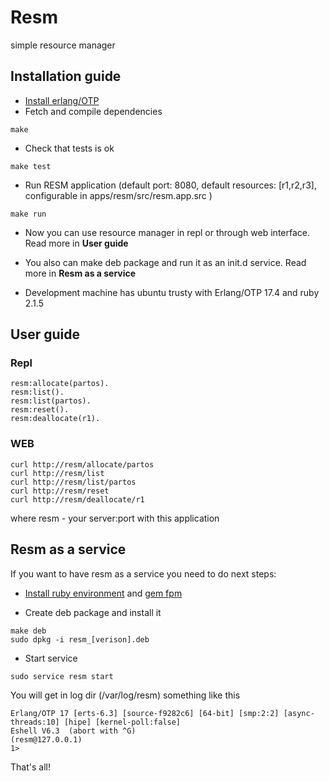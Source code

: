 # Resm
simple resource manager

## Installation guide
-  [Install erlang/OTP](http://www.erlang.org/doc/installation_guide/INSTALL.html)
- Fetch and compile dependencies
```
make
```
- Check that tests is ok
```
make test
```
- Run RESM application (default port: 8080, default resources: [r1,r2,r3], configurable in apps/resm/src/resm.app.src )

```
make run
```

- Now you can use resource manager in repl or through web interface. Read more in **User guide**

- You also can make deb package and run it as an init.d service. Read more in **Resm as a service**

- Development machine has ubuntu trusty with Erlang/OTP 17.4 and ruby 2.1.5

## User guide

### Repl

```
resm:allocate(partos).
resm:list().
resm:list(partos).
resm:reset().
resm:deallocate(r1).
```

### WEB

```
curl http://resm/allocate/partos
curl http://resm/list
curl http://resm/list/partos
curl http://resm/reset
curl http://resm/deallocate/r1
```
where resm - your server:port with this application

## Resm as a service

If you want to have resm as a service you need to do next steps:

* [Install ruby environment](https://www.ruby-lang.org/en/documentation/installation/) and [gem fpm](https://github.com/jordansissel/fpm)

* Create deb package and install it
```
make deb
sudo dpkg -i resm_[verison].deb
```
* Start service
```
sudo service resm start
```

You will get in log dir (/var/log/resm) something like this
```
Erlang/OTP 17 [erts-6.3] [source-f9282c6] [64-bit] [smp:2:2] [async-threads:10] [hipe] [kernel-poll:false]
Eshell V6.3  (abort with ^G)
(resm@127.0.0.1)
1>
```

That's all!
